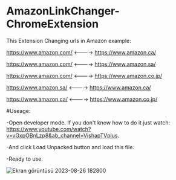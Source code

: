 ﻿# AmazonLinkChanger-ChromeExtension
This Extension Changing urls in Amazon example:

https://www.amazon.com/  <---->  https://www.amazon.ca/

https://www.amazon.com/  <---->  https://www.amazon.sa/

https://www.amazon.com/  <---->  https://www.amazon.co.jp/

https://www.amazon.sa/   <---->  https://www.amazon.ca/

https://www.amazon.ca/  <---->  https://www.amazon.co.jp/

﻿#Useage: 

-Open developer mode. If you don't know how to do it just watch: https://www.youtube.com/watch?v=vGxpOBnLzp8&ab_channel=VishapTVplus.

-And click Load Unpacked button and load this file. 

-Ready to use.

![Ekran görüntüsü 2023-08-26 182800](https://github.com/Kurtulusozturk/AmazonLinkChanger-ChromeExtension/assets/92689191/7aa77f0f-0f09-4433-925e-ad1ffcbcc084)


